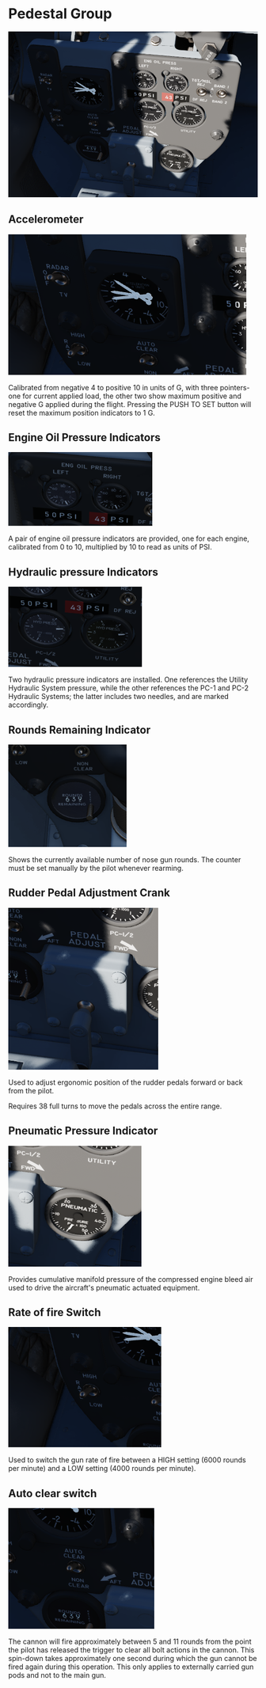 # Pedestal Group

![PedGrp](../../img/PedGrp.png)

## Accelerometer

![GGauge](../../img/GGauge.png)

Calibrated from negative 4 to positive 10 in units of G, with three pointers-
one for current applied load, the other two show maximum positive and negative G
applied during the flight. Pressing the PUSH TO SET button will reset the
maximum position indicators to 1 G.

## Engine Oil Pressure Indicators

![OilPress](../../img/OilPress.png)

A pair of engine oil pressure indicators are provided, one for each engine,
calibrated from 0 to 10, multiplied by 10 to read as units of PSI.

## Hydraulic pressure Indicators

![HydPress](../../img/HydPress.png)

Two hydraulic pressure indicators are installed. One references the Utility
Hydraulic System pressure, while the other references the PC-1 and PC-2
Hydraulic Systems; the latter includes two needles, and are marked accordingly.

## Rounds Remaining Indicator

![Rounds](../../img/Rounds.png)

Shows the currently available number of nose gun rounds. The counter must be set
manually by the pilot whenever rearming.

## Rudder Pedal Adjustment Crank

![PedAdjust](../../img/PedAdjust.png)

Used to adjust ergonomic position of the rudder pedals forward or back from the
pilot.

Requires 38 full turns to move the pedals across the entire range.

## Pneumatic Pressure Indicator

![Pneumatic Pressure Indicator](../../img/Pneum.png)

Provides cumulative manifold pressure of the compressed engine bleed air used to
drive the aircraft's pneumatic actuated equipment.

## Rate of fire Switch

![pilot_pedestral_group_rate_of_fire_switch](../../img/pilot_pedestral_group_rate_of_fire.png)

Used to switch the gun rate of fire between a HIGH setting (6000 rounds per minute) and a LOW
setting (4000 rounds per minute).

## Auto clear switch

![pilot_pedestral_group_auto_clear_switch](../../img/pilot_pedestral_group_auto_clear_switch.png)

The cannon will fire approximately between 5 and 11 rounds from the point the pilot has released the
trigger to clear all
bolt actions in the cannon. This spin-down takes approximately one second during which
the gun cannot be fired again during this operation. This only applies to externally carried gun
pods and not to the main gun.